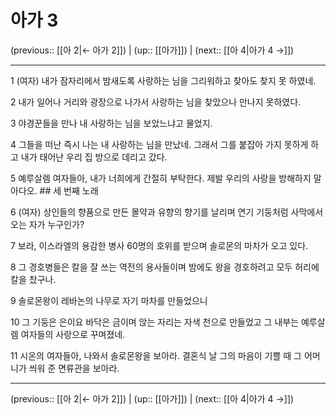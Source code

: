 # 아가 3

(previous:: [[아 2|← 아가 2]]) | (up:: [[아가]]) | (next:: [[아 4|아가 4 →]])

***




1 
(여자) 내가 잠자리에서 밤새도록 사랑하는 님을 그리워하고 찾아도 찾지 못 하였네. 



2 
내가 일어나 거리와 광장으로 나가서 사랑하는 님을 찾았으나 만나지 못하였다. 



3 
야경꾼들을 만나 내 사랑하는 님을 보았느냐고 물었지. 



4 
그들을 떠난 즉시 나는 내 사랑하는 님을 만났네. 그래서 그를 붙잡아 가지 못하게 하고 내가 태어난 우리 집 방으로 데리고 갔다. 



5 
예루살렘 여자들아, 내가 너희에게 간절히 부탁한다. 제발 우리의 사랑을 방해하지 말아다오. ## 세 번째 노래 



6 
(여자) 상인들의 향품으로 만든 몰약과 유향의 향기를 날리며 연기 기둥처럼 사막에서 오는 자가 누구인가? 



7 
보라, 이스라엘의 용감한 병사 60명의 호위를 받으며 솔로몬의 마차가 오고 있다. 



8 
그 경호병들은 칼을 잘 쓰는 역전의 용사들이며 밤에도 왕을 경호하려고 모두 허리에 칼을 찼구나. 



9 
솔로몬왕이 레바논의 나무로 자기 마차를 만들었으니 



10 
그 기둥은 은이요 바닥은 금이며 앉는 자리는 자색 천으로 만들었고 그 내부는 예루살렘 여자들의 사랑으로 꾸며졌네. 



11 
시온의 여자들아, 나와서 솔로몬왕을 보아라. 결혼식 날 그의 마음이 기쁠 때 그 어머니가 씌워 준 면류관을 보아라.

***

(previous:: [[아 2|← 아가 2]]) | (up:: [[아가]]) | (next:: [[아 4|아가 4 →]])
